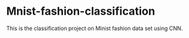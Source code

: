 # Mnist-fashion-classification
This is the classification project on Minist fashion data set using CNN.
